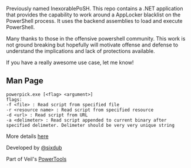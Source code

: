 Previously named InexorablePoSH. This repo contains a .NET application that provides the capability to work around a AppLocker blacklist on the PowerShell process. It uses the backend assemblies to load and execute PowerShell.  

Many thanks to those in the offensive powershell community. This work is not ground breaking but hopefully will motivate offense and defense to understand the implications and lack of protections available.

If you have a really awesome use case, let me know! 

## Man Page
	powerpick.exe [<flag> <argument>]
	flags:
	-f <file> : Read script from specified file
	-r <resource name> : Read script from specified resource
	-d <url> : Read script from URL
	-a <delimeter> : Read script appended to current binary after specified delimeter. Delimeter should be very very unique string

More details [here](https://github.com/Veil-Framework/PowerTools)

Developed by [@sixdub](https://twitter.com/sixdub)

Part of Veil's [PowerTools](https://github.com/Veil-Framework/PowerTools)
